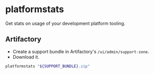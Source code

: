 # platformstats

Get stats on usage of your development platform tooling.

## Artifactory

- Create a support bundle in Artifactory's `/ui/admin/support-zone`.
- Download it.

```bash
platformstats "${SUPPORT_BUNDLE}.zip"
```
